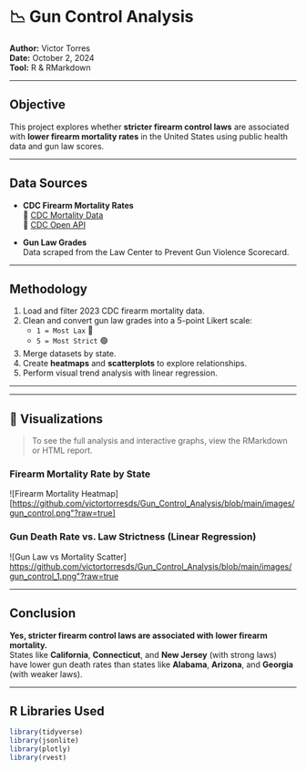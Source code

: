 # 📉 Gun Control Analysis

**Author:** Victor Torres  
**Date:** October 2, 2024  
**Tool:** R & RMarkdown  

---

## Objective

This project explores whether **stricter firearm control laws** are associated with **lower firearm mortality rates** in the United States using public health data and gun law scores.

---

## Data Sources

-  **CDC Firearm Mortality Rates**  
  🔗 [CDC Mortality Data](https://www.cdc.gov/nchs/pressroom/sosmap/firearm_mortality/firearm.htm)  
  🔗 [CDC Open API](https://open.cdc.gov/apis.html)

-  **Gun Law Grades**  
  Data scraped from the Law Center to Prevent Gun Violence Scorecard.

---

## Methodology

1.  Load and filter 2023 CDC firearm mortality data.
2. Clean and convert gun law grades into a 5-point Likert scale:
   - `1 = Most Lax` 🔴
   - `5 = Most Strict` 🟢
3.  Merge datasets by state.
4. Create **heatmaps** and **scatterplots** to explore relationships.
5. Perform visual trend analysis with linear regression.

---


---

## 📸 Visualizations

> To see the full analysis and interactive graphs, view the RMarkdown or HTML report.

### Firearm Mortality Rate by State

![Firearm Mortality Heatmap] [https://github.com/victortorresds/Gun_Control_Analysis/blob/main/images/gun_control.png"?raw=true]

### Gun Death Rate vs. Law Strictness (Linear Regression)

![Gun Law vs Mortality Scatter] https://github.com/victortorresds/Gun_Control_Analysis/blob/main/images/gun_control_1.png"?raw=true

---

## Conclusion

**Yes, stricter firearm control laws are associated with lower firearm mortality.**  
States like **California**, **Connecticut**, and **New Jersey** (with strong laws) have lower gun death rates than states like **Alabama**, **Arizona**, and **Georgia** (with weaker laws).

---

## R Libraries Used

```r
library(tidyverse)
library(jsonlite)
library(plotly)
library(rvest)


